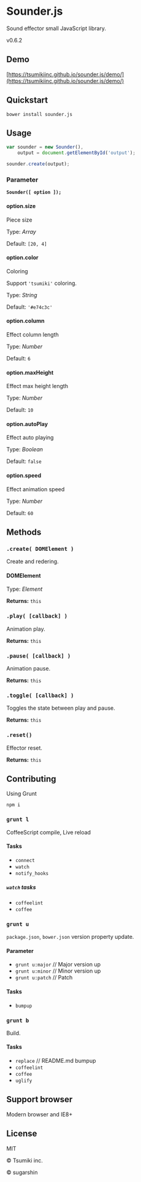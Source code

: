 # Sounder.js

Sound effector small JavaScript library.

v0.6.2

## Demo

[https://tsumikiinc.github.io/sounder.js/demo/](https://tsumikiinc.github.io/sounder.js/demo/)

## Quickstart

```shell
bower install sounder.js
```

## Usage

```javascript
var sounder = new Sounder(),
    output = document.getElementById('output');

sounder.create(output);
```

### Parameter

**`Sounder([ option ]);`**

#### option.size

Piece size

Type: *Array*

Default: `[20, 4]`

#### option.color

Coloring

Support `'tsumiki'` coloring.

Type: *String*

Default: `'#e74c3c'`

#### option.column

Effect column length

Type: *Number*

Default: `6`

#### option.maxHeight

Effect max height length

Type: *Number*

Default: `10`

#### option.autoPlay

Effect auto playing

Type: *Boolean*

Default: `false`

#### option.speed

Effect animation speed

Type: *Number*

Default: `60`

## Methods

### `.create( DOMElement )`

Create and redering.

#### DOMElement

Type: *Element*

**Returns:** `this`

### `.play( [callback] )`

Animation play.

**Returns:** `this`

### `.pause( [callback] )`

Animation pause.

**Returns:** `this`

### `.toggle( [callback] )`

Toggles the state between play and pause.

**Returns:** `this`

### `.reset()`

Effector reset.

**Returns:** `this`

## Contributing

Using Grunt

```shell
npm i
```

### `grunt l`

CoffeeScript compile, Live reload

#### Tasks

* `connect`
* `watch`
* `notify_hooks`

##### `watch` tasks

* `coffeelint`
* `coffee`

### `grunt u`

`package.json`, `bower.json` version property update.

#### Parameter

* `grunt u:major` // Major version up
* `grunt u:minor` // Minor version up
* `grunt u:patch` // Patch

#### Tasks

* `bumpup`

### `grunt b`

Build.

#### Tasks

* `replace` // README.md bumpup
* `coffeelint`
* `coffee`
* `uglify`

## Support browser

Modern browser and IE8+

## License

MIT

© Tsumiki inc.

© sugarshin

